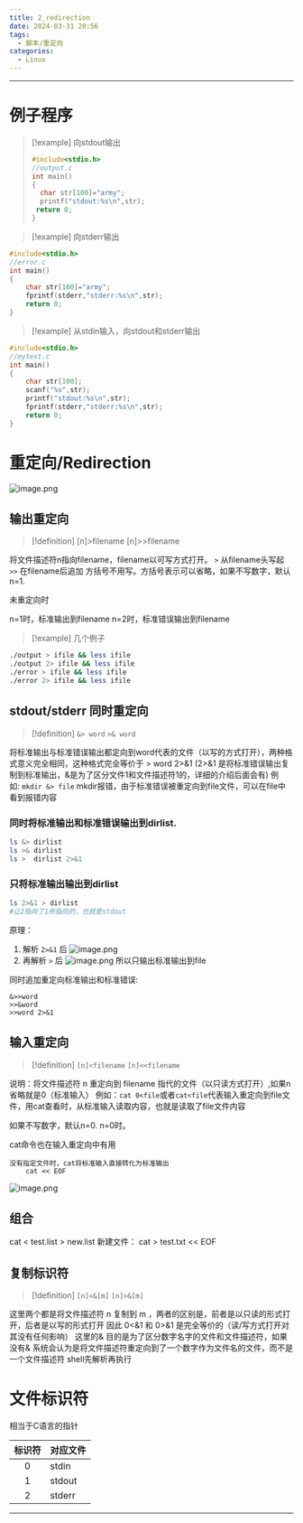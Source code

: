 ```yaml
---
title: 2_redirection
date: 2024-03-31 20:56
tags:
  - 脚本/重定向
categories:
  - Linux
---
```


---

# 例子程序
>[!example]
>向stdout输出
>```c
>#include<stdio.h>
>//output.c
>int main()
>{
 >   char str[100]="army";                      
 >   printf("stdout:%s\n",str);
  >  return 0;
>}
>```



>[!example]
>向stderr输出
```c
#include<stdio.h>
//error.c
int main()
{
    char str[100]="army";
    fprintf(stderr,"stderr:%s\n",str);                      
    return 0;
}
```

>[!example]
>从stdin输入，向stdout和stderr输出
```c
#include<stdio.h>
//mytext.c
int main()
{
    char str[100];                     
    scanf("%s",str);
    printf("stdout:%s\n",str);
    fprintf(stderr,"stderr:%s\n",str);
    return 0;
}
```


# 重定向/Redirection
![image.png](https://illyber-images.oss-cn-chengdu.aliyuncs.com/20240321013029.png)

## 输出重定向
>[!definition]
>[n]>filename
>[n]>>filename

将文件描述符n指向filename，filename以可写方式打开。
`>`	从filename头写起
`>>`	在filename后追加
方括号不用写。方括号表示可以省略，如果不写数字，默认n=1. 

未重定向时

n=1时，标准输出到filename
n=2时，标准错误输出到filename


>[!example]
>几个例子

```bash
./output > ifile && less ifile
./output 2> ifile && less ifile
./error > ifile && less ifile
./error 2> ifile && less ifile
```

## stdout/stderr 同时重定向
>[!definition]
>`&> word`
>`>& word`

将标准输出与标准错误输出都定向到word代表的文件（以写的方式打开），两种格式意义完全相同，这种格式完全等价于 > word 2>&1 (2>&1 是将标准错误输出复制到标准输出，&是为了区分文件1和文件描述符1的，详细的介绍后面会有)
例如: `mkdir &> file` mkdir报错，由于标准错误被重定向到file文件，可以在file中看到报错内容

### 同时将标准输出和标准错误输出到dirlist.
```bash
ls &> dirlist
ls >& dirlist
ls >  dirlist 2>&1
```

### 只将标准输出输出到dirlist
```bash
ls 2>&1 > dirlist
#让2指向了1所指向的，也就是stdout
```
原理：
1. 解析 `2>&1` 后
![image.png](https://illyber-images.oss-cn-chengdu.aliyuncs.com/20240321011242.png)
2. 再解析 `>` 后
![image.png](https://illyber-images.oss-cn-chengdu.aliyuncs.com/20240321011431.png)
所以只输出标准输出到file




同时追加重定向标准输出和标准错误:
```shell
&>>word
>>&word
>>word 2>&1
```


## 输入重定向
>[!definition]
>`[n]<filename`
>`[n]<<filename`

说明：将文件描述符 n 重定向到 filename 指代的文件（以只读方式打开）,如果n省略就是0（标准输入）
例如：`cat 0<file`或者`cat<file`代表输入重定向到file文件，用cat查看时，从标准输入读取内容，也就是读取了file文件内容

如果不写数字，默认n=0. n=0时。


cat命令也在输入重定向中有用
```
没有指定文件时，cat将标准输入直接转化为标准输出
    cat << EOF
```

![image.png](https://illyber-images.oss-cn-chengdu.aliyuncs.com/202311271814728.png)

## 组合

cat < test.list >  new.list
新建文件： cat > test.txt << EOF

## 复制标识符
>[!definition]
>`[n]<&[m]`
>`[n]>&[m]`

这里两个都是将文件描述符 n 复制到 m ，两者的区别是，前者是以只读的形式打开，后者是以写的形式打开 因此 0<&1 和 0>&1 是完全等价的（读/写方式打开对其没有任何影响） 这里的& 目的是为了区分数字名字的文件和文件描述符，如果没有& 系统会认为是将文件描述符重定向到了一个数字作为文件名的文件，而不是一个文件描述符
shell先解析再执行

# 文件标识符
相当于C语言的指针

| 标识符 | 对应文件   |
| :-: | ------ |
|  0  | stdin  |
|  1  | stdout |
|  2  | stderr |



---
